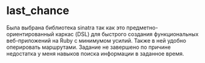 # last_chance
Была выбрана библиотека sinatra  так как это предметно-ориентированный каркас (DSL) для быстрого создания функциональных веб-приложений на Ruby с минимумом усилий.
Также в ней удобно оперировать маршрутами.
Задание не завершено по причине недостатка  у меня навыков поиска информации в заданное время.
